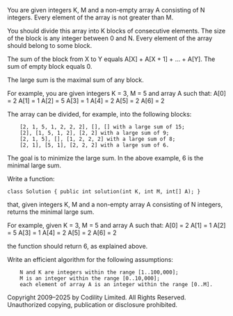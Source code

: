 

You are given integers K, M and a non-empty array A consisting of N integers. Every element of the array is not greater than M.

You should divide this array into K blocks of consecutive elements. The size of the block is any integer between 0 and N. Every element of the array should belong to some block.

The sum of the block from X to Y equals A[X] + A[X + 1] + ... + A[Y]. The sum of empty block equals 0.

The large sum is the maximal sum of any block.

For example, you are given integers K = 3, M = 5 and array A such that:
A[0] = 2
A[1] = 1
A[2] = 5
A[3] = 1
A[4] = 2
A[5] = 2
A[6] = 2

The array can be divided, for example, into the following blocks:

        [2, 1, 5, 1, 2, 2, 2], [], [] with a large sum of 15;
        [2], [1, 5, 1, 2], [2, 2] with a large sum of 9;
        [2, 1, 5], [], [1, 2, 2, 2] with a large sum of 8;
        [2, 1], [5, 1], [2, 2, 2] with a large sum of 6.

The goal is to minimize the large sum. In the above example, 6 is the minimal large sum.

Write a function:

    class Solution { public int solution(int K, int M, int[] A); }

that, given integers K, M and a non-empty array A consisting of N integers, returns the minimal large sum.

For example, given K = 3, M = 5 and array A such that:
A[0] = 2
A[1] = 1
A[2] = 5
A[3] = 1
A[4] = 2
A[5] = 2
A[6] = 2

the function should return 6, as explained above.

Write an efficient algorithm for the following assumptions:

        N and K are integers within the range [1..100,000];
        M is an integer within the range [0..10,000];
        each element of array A is an integer within the range [0..M].

Copyright 2009–2025 by Codility Limited. All Rights Reserved. Unauthorized copying, publication or disclosure prohibited. 